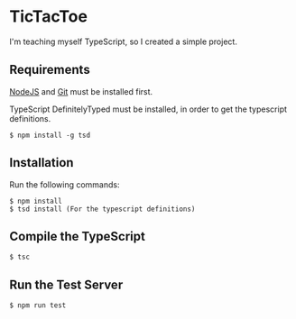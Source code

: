 # TicTacToe
I'm teaching myself TypeScript, so I created a simple project.

## Requirements
[NodeJS](https://nodejs.org/en) and [Git](https://git-scm.com) must be installed first.

TypeScript DefinitelyTyped must be installed, in order to get the typescript definitions.
```
$ npm install -g tsd
```

## Installation
Run the following commands:
```
$ npm install
$ tsd install (For the typescript definitions)
```

## Compile the TypeScript
```
$ tsc
```

## Run the Test Server
```
$ npm run test
```

